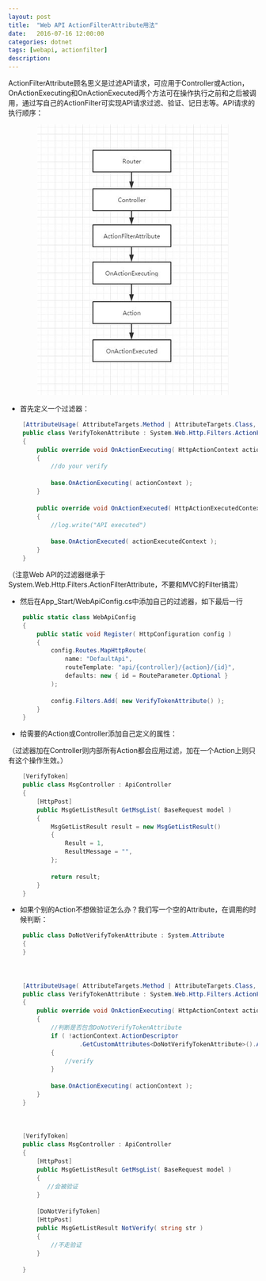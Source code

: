 ```yaml
---
layout: post
title:  "Web API ActionFilterAttribute用法"
date:   2016-07-16 12:00:00
categories: dotnet
tags: [webapi, actionfilter]
description: 
---
```


<!--more-->

ActionFilterAttribute顾名思义是过滤API请求，可应用于Controller或Action，OnActionExecuting和OnActionExecuted两个方法可在操作执行之前和之后被调用，通过写自己的ActionFilter可实现API请求过滤、验证、记日志等。API请求的执行顺序：

<div style="text-align: center;">
    <img src="/r/webapirequest.jpg" border="0" alt="webapirequest">
</div>

* 首先定义一个过滤器：

```csharp
    [AttributeUsage( AttributeTargets.Method | AttributeTargets.Class, AllowMultiple = false, Inherited = true )]
    public class VerifyTokenAttribute : System.Web.Http.Filters.ActionFilterAttribute
    {
        public override void OnActionExecuting( HttpActionContext actionContext )
        {
            //do your verify

            base.OnActionExecuting( actionContext );
        }

        public override void OnActionExecuted( HttpActionExecutedContext actionExecutedContext )
        {
            //log.write("API executed")

            base.OnActionExecuted( actionExecutedContext );
        }
    }
```

（注意Web API的过滤器继承于System.Web.Http.Filters.ActionFilterAttribute，不要和MVC的Filter搞混）

* 然后在App_Start/WebApiConfig.cs中添加自己的过滤器，如下最后一行

```csharp
    public static class WebApiConfig
    {
        public static void Register( HttpConfiguration config )
        {
            config.Routes.MapHttpRoute(
                name: "DefaultApi",
                routeTemplate: "api/{controller}/{action}/{id}",
                defaults: new { id = RouteParameter.Optional }
            );

            config.Filters.Add( new VerifyTokenAttribute() );
        }
    }
```

* 给需要的Action或Controller添加自己定义的属性：

（过滤器加在Controller则内部所有Action都会应用过滤，加在一个Action上则只有这个操作生效。）

```csharp
    [VerifyToken]
    public class MsgController : ApiController
    {
        [HttpPost]
        public MsgGetListResult GetMsgList( BaseRequest model )
        {
            MsgGetListResult result = new MsgGetListResult()
            {
                Result = 1,
                ResultMessage = "",
            };

            return result;
        }
    }
```

* 如果个别的Action不想做验证怎么办？我们写一个空的Attribute，在调用的时候判断：

```csharp
    public class DoNotVerifyTokenAttribute : System.Attribute
    {
    }



    [AttributeUsage( AttributeTargets.Method | AttributeTargets.Class, AllowMultiple = false, Inherited = true )]
    public class VerifyTokenAttribute : System.Web.Http.Filters.ActionFilterAttribute
    {
        public override void OnActionExecuting( HttpActionContext actionContext )
        {
            //判断是否包含DoNotVerifyTokenAttribute
            if ( !actionContext.ActionDescriptor
                    .GetCustomAttributes<DoNotVerifyTokenAttribute>().Any() )
            {
                //verify
            }

            base.OnActionExecuting( actionContext );
        }
    }



    [VerifyToken]
    public class MsgController : ApiController
    {
        [HttpPost]
        public MsgGetListResult GetMsgList( BaseRequest model )
        {
           //会被验证
        }

        [DoNotVerifyToken]
        [HttpPost]
        public MsgGetListResult NotVerify( string str )
        {
            //不走验证
        }

    }
```
